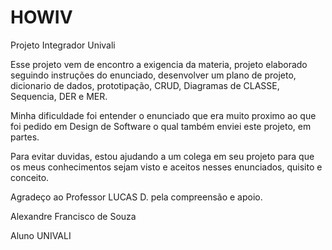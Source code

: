 # HOWIV
Projeto Integrador Univali

Esse projeto vem de encontro a exigencia da materia, projeto elaborado seguindo instruções do enunciado, desenvolver um plano de projeto, dicionario de dados, prototipação, CRUD, Diagramas de CLASSE, Sequencia, DER e MER.

Minha dificuldade foi entender o enunciado que era muito proximo ao que foi pedido em Design de Software o qual também enviei este projeto, em partes.

Para evitar duvidas, estou ajudando a um colega em seu projeto para que os meus conhecimentos sejam visto e aceitos nesses enunciados, quisito e conceito.

Agradeço ao Professor LUCAS D. pela compreensão e apoio.

Alexandre Francisco de Souza

Aluno UNIVALI
